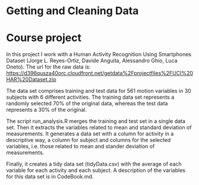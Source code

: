Getting and Cleaning Data
================================
# Course project

In this project I work with a Human Activity Recognition Using Smartphones Dataset (Jorge L. Reyes-Ortiz, Davide Anguita, Alessandro Ghio, Luca Oneto). The url for the raw data is: https://d396qusza40orc.cloudfront.net/getdata%2Fprojectfiles%2FUCI%20HAR%20Dataset.zip 

The data set comprises training and test data for 561 motion variables in 30 subjects with 6 different activities. The training data set represents a randomly selected 70% of the original data, whereas the test data represents a 30% of the original.

The script run_analysis.R merges the training and test set in a single data set. Then it extracts the variables related to mean and standard deviation of measurements. It generates a data set with a column for activity in a descriptive way, a column for subject and columns for the selected variables, i.e. those related to mean and stander deviation of measurements.

Finally, it creates a tidy data set (tidyData.csv) with the average of each variable for each activity and each subject. A description of the variables for this data set is in CodeBook.md.

